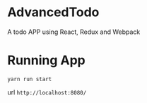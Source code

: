 # AdvancedTodo
A todo APP using React, Redux and Webpack 


# Running App
 
`yarn run start`

url
`http://localhost:8080/`
